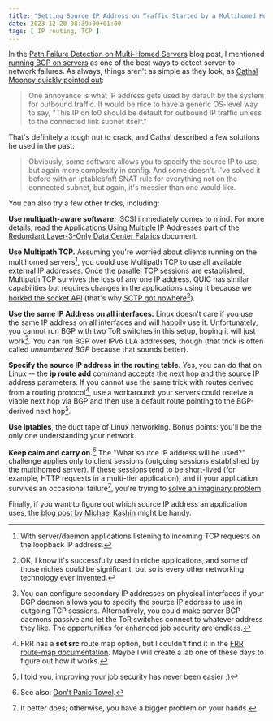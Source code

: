```yaml
---
title: "Setting Source IP Address on Traffic Started by a Multihomed Host"
date: 2023-12-20 08:39:00+01:00
tags: [ IP routing, TCP ]
---
```

In the [Path Failure Detection on Multi-Homed Servers](https://blog.ipspace.net/2023/05/failure-detection-server-dual-homing.html) blog post, I mentioned [running BGP on servers](https://blog.ipspace.net/2016/02/running-bgp-on-servers.html) as one of the best ways to detect server-to-network failures. As always, things aren't as simple as they look, as [Cathal Mooney quickly pointed out](https://blog.ipspace.net/2023/05/failure-detection-server-dual-homing.html#1855):

> One annoyance is what IP address gets used by default by the system for outbound traffic. It would be nice to have a generic OS-level way to say, "This IP on lo0 should be default for outbound IP traffic unless to the connected link subnet itself."

That's definitely a tough nut to crack, and Cathal described a few solutions he used in the past:
<!--more-->
> Obviously, some software allows you to specify the source IP to use, but again more complexity in config. And some doesn't. I've solved it before with an iptables/nft SNAT rule for everything not on the connected subnet, but again, it's messier than one would like.

You can also try a few other tricks, including:

**Use multipath-aware software.** iSCSI immediately comes to mind. For more details, read the [Applications Using Multiple IP Addresses](https://blog.ipspace.net/kb/Layer3Fabrics/20-apps.html) part of the [Redundant Layer-3-Only Data Center Fabrics](https://blog.ipspace.net/kb/Layer3Fabrics/) document.

**Use Multipath TCP.** Assuming you're worried about clients running on the multihomed servers[^SBL], you could use Multipath TCP to use all available external IP addresses. Once the parallel TCP sessions are established, Multipath TCP survives the loss of any one IP address. QUIC has similar capabilities but requires changes in the applications using it because we [borked the socket API](https://blog.ipspace.net/2009/08/what-went-wrong-socket-api.html) (that's why [SCTP got nowhere](https://blog.ipspace.net/2009/08/what-went-wrong-sctp.html)[^NICHE]).

[^SBL]: With server/daemon applications listening to incoming TCP requests on the loopback IP address.

[^NICHE]: OK, I know it's successfully used in niche applications, and some of those niches could be significant, but so is every other networking technology ever invented.

**Use the same IP Address on all interfaces.** Linux doesn't care if you use the same IP address on all interfaces and will happily use it. Unfortunately, you cannot run BGP with two ToR switches in this setup, hoping it will just work[^SIP]. You can run BGP over IPv6 LLA addresses, though (that trick is often called *unnumbered BGP* because that sounds better).

[^SIP]: You can configure secondary IP addresses on physical interfaces if your BGP daemon allows you to specify the source IP address to use in outgoing TCP sessions. Alternatively, you could make server BGP daemons passive and let the ToR switches connect to whatever address they like. The opportunities for enhanced job security are endless.

**Specify the source IP address in the routing table.** Yes, you can do that on Linux -- the **ip route add** command accepts the next hop and the source IP address parameters. If you cannot use the same trick with routes derived from a routing protocol[^SRC], use a workaround: your servers could receive a viable next hop via BGP and then use a default route pointing to the BGP-derived next hop[^MJS].

[^MJS]: I told you, improving your job security has never been easier ;)

[^SRC]: FRR has a **set src** route map option, but I couldn't find it in the [FRR route-map documentation](https://docs.frrouting.org/en/latest/routemap.html). Maybe I will create a lab one of these days to figure out how it works.

**Use iptables**, the duct tape of Linux networking. Bonus points: you'll be the only one understanding your network.

**Keep calm and carry on.**[^NPT] The "What source IP address will be used?" challenge applies only to client sessions (outgoing sessions established by the multihomed server). If these sessions tend to be short-lived (for example, HTTP requests in a multi-tier application), and if your application survives an occasional failure[^IBD], you're trying to [solve an imaginary problem](https://dev.to/ben/solving-imaginary-scaling-at-scale-the-talk).

[^IBD]: It better does; otherwise, you have a bigger problem on your hands.

[^NPT]: See also: [Don't Panic Towel](https://en.wikipedia.org/wiki/Towel_Day).

Finally, if you want to figure out which source IP address an application uses, the [blog post by Michael Kashin](https://networkop.co.uk/post/2023-09-linux-src/) might be handy.
